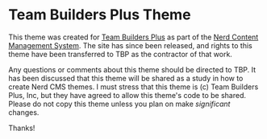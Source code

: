 Team Builders Plus Theme
========================

This theme was created for [Team Builders Plus](http://teambuildersplus.com) as part
of the [Nerd Content Management System](http://nerdphp.com). The site has since been
released, and rights to this theme have been transferred to TBP as the contractor
of that work.

Any questions or comments about this theme should be directed to TBP. It has been
discussed that this theme will be shared as a study in how to create Nerd CMS themes.
I must stress that this theme is (c) Team Builders Plus, Inc, but they have agreed to
allow this theme's code to be shared. Please do not copy this theme unless you plan
on make *significant* changes.

Thanks!